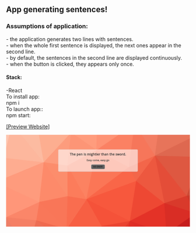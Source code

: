 
<h2>App generating sentences!</h2>

<h3>Assumptions of application:</h3>
- the application generates two lines with sentences.</br>
- when the whole first sentence is displayed, the next ones appear in the second line.</br>
- by default, the sentences in the second line are displayed continuously.</br>
- when the button is clicked, they appears only once.</br>

<h4>Stack:</h4>
-React
</br>
To install app:</br>
npm i</br>
To launch app::</br>
npm start:</br>

[[Preview Website]](https://orszolka108.github.io/sentences/)

![Image](https://github.com/orszolka108/sentences/blob/master/images/screen.png)


